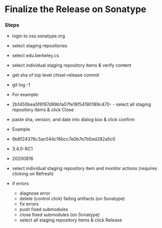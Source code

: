 # Finalize the Release on Sonatype

### Steps
- login to oss.sonatype.org
- select staging repositories
- select edu.berkeley.cs
- select individual staging repository items & verify content
- get sha of top level chisel-release commit
- git log -1
- For example:
- 2b1450bea5f6f87d99b1a07fe18f54190189c470- - select all staging repository items & click Close
- paste sha, version, and date into dialog box & click confirm
- Example
- 6b6f24376c3ac044c16bcc7e0b7e7b5ed282a5c0
- 3.4.0-RC1
- 20200816

- select individual staging repository item and monitor actions (requires clicking on Refresh)

- if errors
  - diagnose error
  - delete (control click) failing artifacts (on Sonatype)
  - fix errors
  - push fixed submodules
  - close fixed submodules (on Sonatype)
  - select all staging repository items & click Release

